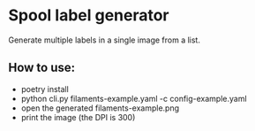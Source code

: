 Spool label generator
=

Generate multiple labels in a single image from a list.

How to use:
-

- poetry install
- python cli.py filaments-example.yaml -c config-example.yaml
- open the generated filaments-example.png
- print the image (the DPI is 300)
